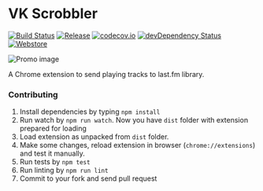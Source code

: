 # VK Scrobbler 

[![Build Status](https://img.shields.io/travis/huston007/vk-scrobbler.svg?style=flat-square)](https://travis-ci.org/huston007/vk-scrobbler)
[![Release](https://img.shields.io/github/release/huston007/vk-scrobbler.svg?style=flat-square&label=v)](https://github.com/huston007/vk-scrobbler/releases) 
[![codecov.io](https://img.shields.io/codecov/c/github/huston007/vk-scrobbler.svg?style=flat-square)](http://codecov.io/github/huston007/vk-scrobbler?branch=master)
[![devDependency Status](https://img.shields.io/david/dev/huston007/vk-scrobbler.svg?style=flat-square)](https://david-dm.org/huston007/vk-scrobbler#info=devDependencies)
[![Webstore](https://img.shields.io/badge/users-40200-ff69b4.svg?style=flat-square)](https://chrome.google.com/webstore/detail/vk-scrobbler/fddcgfefplodcggebdfbddbmfgmaeeeo)

![Promo image](https://lh3.googleusercontent.com/qlB2XjU2JlPnBcMdLF4j1mYvkAneQK2ObFmzhz3bD81vaCCk9UEuRF26MHmB_sAb1JY8OiCLaJg=s1280-h800-e365-rw)

A Chrome extension to send playing tracks to last.fm library.

### Contributing

1. Install dependencies by typing `npm install`
2. Run watch by `npm run watch`. Now you have `dist` folder with extension prepared for loading
3. Load extension as unpacked from `dist` folder.
4. Make some changes, reload extension in browser (`chrome://extensions`) and test it manually.
5. Run tests by `npm test`
6. Run linting by `npm run lint`
7. Commit to your fork and send pull request
